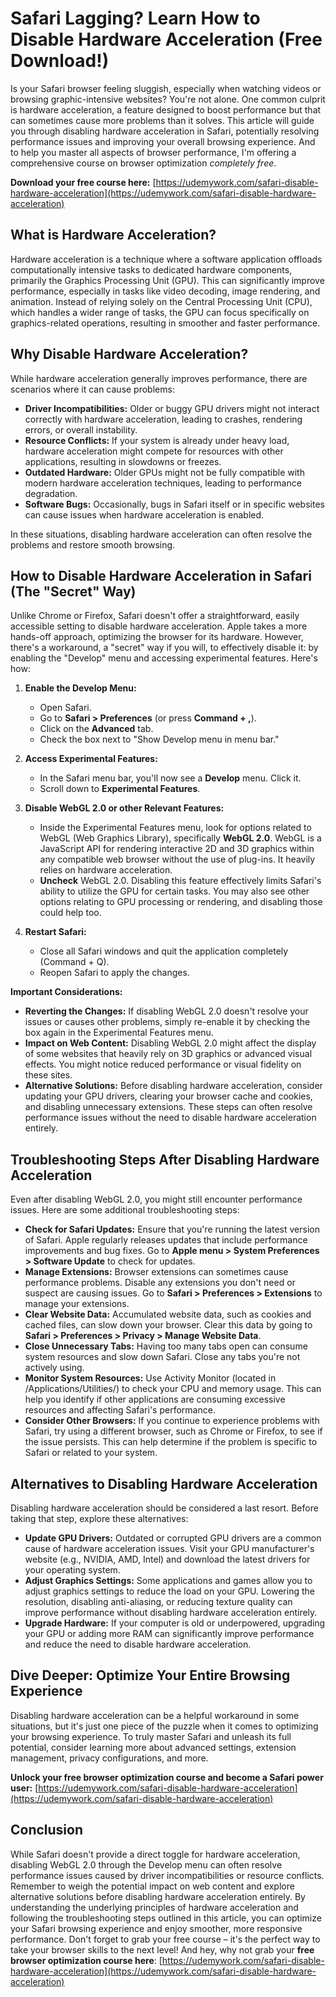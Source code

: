# Safari Lagging? Learn How to Disable Hardware Acceleration (Free Download!)

Is your Safari browser feeling sluggish, especially when watching videos or browsing graphic-intensive websites? You're not alone. One common culprit is hardware acceleration, a feature designed to boost performance but that can sometimes cause more problems than it solves. This article will guide you through disabling hardware acceleration in Safari, potentially resolving performance issues and improving your overall browsing experience. And to help you master all aspects of browser performance, I'm offering a comprehensive course on browser optimization *completely free*.

**Download your free course here:** [https://udemywork.com/safari-disable-hardware-acceleration](https://udemywork.com/safari-disable-hardware-acceleration)

## What is Hardware Acceleration?

Hardware acceleration is a technique where a software application offloads computationally intensive tasks to dedicated hardware components, primarily the Graphics Processing Unit (GPU). This can significantly improve performance, especially in tasks like video decoding, image rendering, and animation. Instead of relying solely on the Central Processing Unit (CPU), which handles a wider range of tasks, the GPU can focus specifically on graphics-related operations, resulting in smoother and faster performance.

## Why Disable Hardware Acceleration?

While hardware acceleration generally improves performance, there are scenarios where it can cause problems:

*   **Driver Incompatibilities:** Older or buggy GPU drivers might not interact correctly with hardware acceleration, leading to crashes, rendering errors, or overall instability.
*   **Resource Conflicts:** If your system is already under heavy load, hardware acceleration might compete for resources with other applications, resulting in slowdowns or freezes.
*   **Outdated Hardware:** Older GPUs might not be fully compatible with modern hardware acceleration techniques, leading to performance degradation.
*   **Software Bugs:** Occasionally, bugs in Safari itself or in specific websites can cause issues when hardware acceleration is enabled.

In these situations, disabling hardware acceleration can often resolve the problems and restore smooth browsing.

## How to Disable Hardware Acceleration in Safari (The "Secret" Way)

Unlike Chrome or Firefox, Safari doesn't offer a straightforward, easily accessible setting to disable hardware acceleration. Apple takes a more hands-off approach, optimizing the browser for its hardware. However, there's a workaround, a "secret" way if you will, to effectively disable it: by enabling the "Develop" menu and accessing experimental features. Here's how:

1.  **Enable the Develop Menu:**
    *   Open Safari.
    *   Go to **Safari > Preferences** (or press **Command + ,**).
    *   Click on the **Advanced** tab.
    *   Check the box next to "Show Develop menu in menu bar."

2.  **Access Experimental Features:**
    *   In the Safari menu bar, you'll now see a **Develop** menu. Click it.
    *   Scroll down to **Experimental Features**.

3.  **Disable WebGL 2.0 or other Relevant Features:**
    *   Inside the Experimental Features menu, look for options related to WebGL (Web Graphics Library), specifically **WebGL 2.0**. WebGL is a JavaScript API for rendering interactive 2D and 3D graphics within any compatible web browser without the use of plug-ins. It heavily relies on hardware acceleration.
    *   **Uncheck** WebGL 2.0. Disabling this feature effectively limits Safari's ability to utilize the GPU for certain tasks.  You may also see other options relating to GPU processing or rendering, and disabling those could help too.

4.  **Restart Safari:**
    *   Close all Safari windows and quit the application completely (Command + Q).
    *   Reopen Safari to apply the changes.

**Important Considerations:**

*   **Reverting the Changes:** If disabling WebGL 2.0 doesn't resolve your issues or causes other problems, simply re-enable it by checking the box again in the Experimental Features menu.
*   **Impact on Web Content:** Disabling WebGL 2.0 might affect the display of some websites that heavily rely on 3D graphics or advanced visual effects. You might notice reduced performance or visual fidelity on these sites.
*   **Alternative Solutions:** Before disabling hardware acceleration, consider updating your GPU drivers, clearing your browser cache and cookies, and disabling unnecessary extensions. These steps can often resolve performance issues without the need to disable hardware acceleration entirely.

## Troubleshooting Steps After Disabling Hardware Acceleration

Even after disabling WebGL 2.0, you might still encounter performance issues. Here are some additional troubleshooting steps:

*   **Check for Safari Updates:** Ensure that you're running the latest version of Safari. Apple regularly releases updates that include performance improvements and bug fixes. Go to **Apple menu > System Preferences > Software Update** to check for updates.
*   **Manage Extensions:** Browser extensions can sometimes cause performance problems. Disable any extensions you don't need or suspect are causing issues. Go to **Safari > Preferences > Extensions** to manage your extensions.
*   **Clear Website Data:** Accumulated website data, such as cookies and cached files, can slow down your browser. Clear this data by going to **Safari > Preferences > Privacy > Manage Website Data**.
*   **Close Unnecessary Tabs:** Having too many tabs open can consume system resources and slow down Safari. Close any tabs you're not actively using.
*   **Monitor System Resources:** Use Activity Monitor (located in /Applications/Utilities/) to check your CPU and memory usage. This can help you identify if other applications are consuming excessive resources and affecting Safari's performance.
*   **Consider Other Browsers:** If you continue to experience problems with Safari, try using a different browser, such as Chrome or Firefox, to see if the issue persists. This can help determine if the problem is specific to Safari or related to your system.

## Alternatives to Disabling Hardware Acceleration

Disabling hardware acceleration should be considered a last resort. Before taking that step, explore these alternatives:

*   **Update GPU Drivers:** Outdated or corrupted GPU drivers are a common cause of hardware acceleration issues. Visit your GPU manufacturer's website (e.g., NVIDIA, AMD, Intel) and download the latest drivers for your operating system.
*   **Adjust Graphics Settings:** Some applications and games allow you to adjust graphics settings to reduce the load on your GPU. Lowering the resolution, disabling anti-aliasing, or reducing texture quality can improve performance without disabling hardware acceleration entirely.
*   **Upgrade Hardware:** If your computer is old or underpowered, upgrading your GPU or adding more RAM can significantly improve performance and reduce the need to disable hardware acceleration.

## Dive Deeper: Optimize Your Entire Browsing Experience

Disabling hardware acceleration can be a helpful workaround in some situations, but it's just one piece of the puzzle when it comes to optimizing your browsing experience. To truly master Safari and unleash its full potential, consider learning more about advanced settings, extension management, privacy configurations, and more.

**Unlock your free browser optimization course and become a Safari power user:** [https://udemywork.com/safari-disable-hardware-acceleration](https://udemywork.com/safari-disable-hardware-acceleration)

## Conclusion

While Safari doesn't provide a direct toggle for hardware acceleration, disabling WebGL 2.0 through the Develop menu can often resolve performance issues caused by driver incompatibilities or resource conflicts. Remember to weigh the potential impact on web content and explore alternative solutions before disabling hardware acceleration entirely. By understanding the underlying principles of hardware acceleration and following the troubleshooting steps outlined in this article, you can optimize your Safari browsing experience and enjoy smoother, more responsive performance. Don't forget to grab your free course – it's the perfect way to take your browser skills to the next level! And hey, why not grab your **free browser optimization course here**: [https://udemywork.com/safari-disable-hardware-acceleration](https://udemywork.com/safari-disable-hardware-acceleration)
